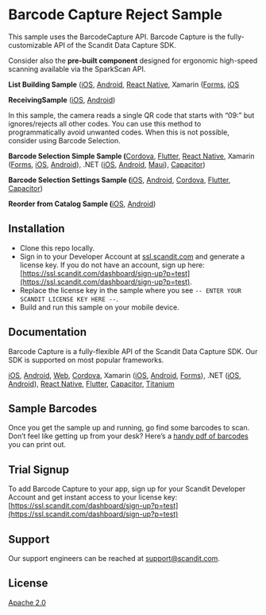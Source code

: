 # Barcode Capture Reject Sample

This sample uses the BarcodeCapture API.  Barcode Capture is the fully-customizable API of the Scandit Data Capture SDK.

Consider also the **pre-built component** designed for ergonomic high-speed scanning available via the SparkScan API.

**List Building Sample** ([iOS](https://github.com/Scandit/datacapture-ios-samples/tree/master/ListBuildingSample), [Android](https://github.com/Scandit/datacapture-android-samples/tree/master/ListBuildingSample), [React Native](https://github.com/Scandit/datacapture-react-native-samples/tree/master/ListBuildingSample), Xamarin ([Forms](https://github.com/Scandit/datacapture-xamarin-forms-samples/tree/master/ListBuildingSample), [iOS](https://github.com/Scandit/datacapture-xamarin-samples/tree/master/ios/ListBuildingSample)

**ReceivingSample** ([iOS](https://github.com/Scandit/datacapture-ios-samples/tree/master/ReceivingSample), [Android](https://github.com/Scandit/datacapture-android-samples/tree/master/ReceivingSample))

In this sample, the camera reads a single QR code that starts with “09:” but ignores/rejects all other codes.  You can use this method to programmatically avoid unwanted codes.  When this is not possible, consider using Barcode Selection.

**Barcode Selection Simple Sample (**[Cordova](https://github.com/Scandit/datacapture-cordova-samples/tree/master/BarcodeSelectionSimpleSample), [Flutter](https://github.com/Scandit/datacapture-flutter-samples/tree/master/BarcodeSelectionSimpleSample), [React Native](https://github.com/Scandit/datacapture-react-native-samples/tree/master/BarcodeSelectionSimpleSample), Xamarin ([Forms](https://github.com/Scandit/datacapture-xamarin-forms-samples/tree/master/BarcodeSelectionSimpleSample), [iOS](https://github.com/Scandit/datacapture-xamarin-samples/tree/master/ios/BarcodeSelectionSimpleSample), [Android](https://github.com/Scandit/datacapture-xamarin-samples/tree/master/android/BarcodeSelectionSimpleSample)), .NET ([iOS](https://github.com/Scandit/datacapture-dotnet-samples/tree/master/ios/BarcodeSelectionSimpleSample), [Android](https://github.com/Scandit/datacapture-dotnet-samples/tree/master/android/BarcodeSelectionSimpleSample), [Maui](https://github.com/Scandit/datacapture-dotnet-samples/tree/master/maui/BarcodeSelectionSimpleSample)), [Capacitor](https://github.com/Scandit/datacapture-capacitor-samples/tree/master/BarcodeSelectionSimpleSample))

**Barcode Selection Settings Sample (**[iOS](https://github.com/Scandit/datacapture-ios-samples/tree/master/BarcodeSelectionSettingsSample), [Android](https://github.com/Scandit/datacapture-android-samples/tree/master/BarcodeSelectionSettingsSample), [Cordova](https://github.com/Scandit/datacapture-cordova-samples/tree/master/BarcodeSelectionSettingsSample), [Flutter](https://github.com/Scandit/datacapture-flutter-samples/tree/master/BarcodeSelectionSettingsSample), [Capacitor](https://github.com/Scandit/datacapture-capacitor-samples/tree/master/BarcodeSelectionSettingsSample))

**Reorder from Catalog Sample (**[iOS](https://github.com/Scandit/datacapture-ios-samples/tree/master/ReorderFromCatalogSample), [Android](https://github.com/Scandit/datacapture-android-samples/tree/master/ReorderFromCatalogSample))

## Installation

- Clone this repo locally.
- Sign in to your Developer Account at [ssl.scandit.com](http://ssl.scandit.com) and generate a license key.  If you do not have an account, sign up here: [https://ssl.scandit.com/dashboard/sign-up?p=test](https://ssl.scandit.com/dashboard/sign-up?p=test).
- Replace the license key in the sample where you see `-- ENTER YOUR SCANDIT LICENSE KEY HERE --`.
- Build and run this sample on your mobile device.

## Documentation

Barcode Capture is a fully-flexible API of the Scandit Data Capture SDK.  Our SDK is supported on most popular frameworks.

[iOS](https://docs.scandit.com/data-capture-sdk/ios/index.html), [Android](https://docs.scandit.com/data-capture-sdk/android/index.html), [Web](https://docs.scandit.com/data-capture-sdk/web/index.html), [Cordova](https://docs.scandit.com/data-capture-sdk/cordova/index.html), Xamarin ([iOS](https://docs.scandit.com/data-capture-sdk/xamarin.ios/index.html), [Android](https://docs.scandit.com/data-capture-sdk/xamarin.android/index.html), [Forms](https://docs.scandit.com/data-capture-sdk/xamarin.forms/index.html)), .NET ([iOS](https://docs.scandit.com/data-capture-sdk/dotnet.ios/index.html), [Android](https://docs.scandit.com/data-capture-sdk/dotnet.android/index.html)), [React Native](https://docs.scandit.com/data-capture-sdk/react-native/index.html), [Flutter](https://docs.scandit.com/data-capture-sdk/flutter/index.html), [Capacitor](https://docs.scandit.com/data-capture-sdk/capacitor/index.html), [Titanium](https://docs.scandit.com/data-capture-sdk/titanium/index.html)

## Sample Barcodes

Once you get the sample up and running, go find some barcodes to scan. Don’t feel like getting up from your desk? Here’s a [handy pdf of barcodes](https://github.com/Scandit/.github/blob/main/images/PrintTheseBarcodes.pdf) you can print out.

## Trial Signup

To add Barcode Capture to your app, sign up for your Scandit Developer Account  and get instant access to your license key: [https://ssl.scandit.com/dashboard/sign-up?p=test](https://ssl.scandit.com/dashboard/sign-up?p=test)

## Support

Our support engineers can be reached at [support@scandit.com](mailto:support@scandit.com).

## License

[Apache 2.0](http://www.apache.org/licenses/LICENSE-2.0)
